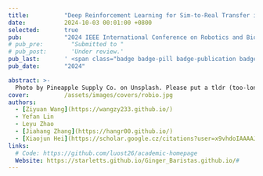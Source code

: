 ```yaml
---
title:          "Deep Reinforcement Learning for Sim-to-Real Transfer in a Humanoid Robot Barista"
date:           2024-10-03 00:01:00 +0800
selected:       true
pub:            "2024 IEEE International Conference on Robotics and Biomimetics (ROBIO)"
# pub_pre:        "Submitted to "
# pub_post:       'Under review.'
pub_last:       ' <span class="badge badge-pill badge-publication badge-success">Spotlight</span>'
pub_date:       "2024"

abstract: >-
  Photo by Pineapple Supply Co. on Unsplash. Please put a tldr (too-long-didnt-read, 1~2 sentences) of your publication here. It is not recommended to put the actual abstract here because it is usually too long to fit in. $\LaTeX$ is supported. $a=b+c$.
cover:          /assets/images/covers/robio.jpg
authors:
  - [Ziyuan Wang](https://wangzy233.github.io/)
  - Yefan Lin
  - Leyu Zhao
  - [Jiahang Zhang](https://hangr00.github.io/)
  - [Xiaojun Hei](https://scholar.google.cz/citations?user=x9vhdoIAAAAJ&hl=zh-CN&oi=ao)#
links:
  # Code: https://github.com/luost26/academic-homepage
  Website: https://starletts.github.io/Ginger_Baristas.github.io/#
---
```

